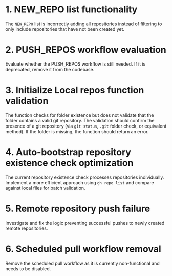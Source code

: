 # 1. NEW_REPO list functionality
The `NEW_REPO` list is incorrectly adding all repositories instead of filtering to only include repositories that have not been created yet.

# 2. PUSH_REPOS workflow evaluation
Evaluate whether the PUSH_REPOS workflow is still needed. If it is deprecated, remove it from the codebase.

# 3. Initialize Local repos function validation
The function checks for folder existence but does not validate that the folder contains a valid git repository. The validation should confirm the presence of a git repository (via `git status`, `.git` folder check, or equivalent method). If the folder is missing, the function should return an error.

# 4. Auto-bootstrap repository existence check optimization
The current repository existence check processes repositories individually. Implement a more efficient approach using `gh repo list` and compare against local files for batch validation.

# 5. Remote repository push failure
Investigate and fix the logic preventing successful pushes to newly created remote repositories.

# 6. Scheduled pull workflow removal
Remove the scheduled pull workflow as it is currently non-functional and needs to be disabled.